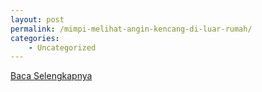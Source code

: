 ```yaml
---
layout: post
permalink: /mimpi-melihat-angin-kencang-di-luar-rumah/
categories:
    - Uncategorized
---
```


[Baca Selengkapnya](/05)